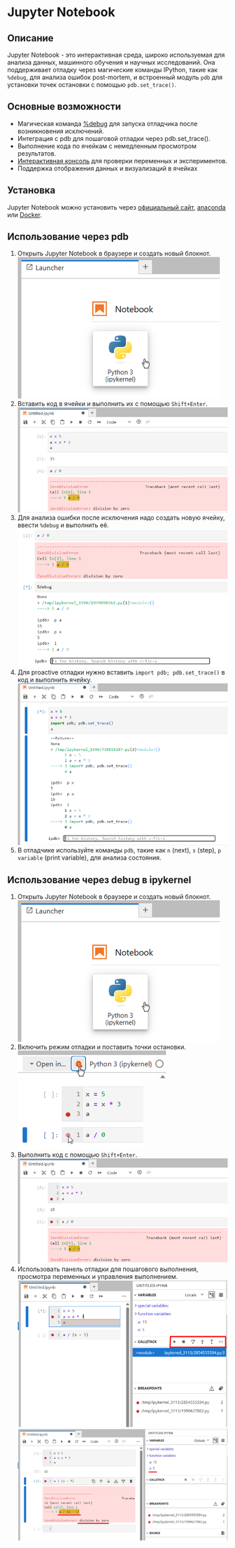# Jupyter Notebook 

## Описание
Jupyter Notebook - это интерактивная среда, широко используемая для анализа данных, машинного обучения и научных исследований. Она поддерживает отладку через магические команды IPython, такие как `%debug`, для анализа ошибок post-mortem, и встроенный модуль `pdb` для установки точек остановки с помощью `pdb.set_trace()`.

## Основные возможности
- Магическая команда [%debug](https://www.cambridge.org/core/resources/pythonforscientists/jupyterdb) для запуска отладчика после возникновения исключений.
- Интеграция с pdb для пошаговой отладки через pdb.set_trace().
- Выполнение кода по ячейкам с немедленным просмотром результатов.
- [Интерактивная консоль](https://jupyterlab.readthedocs.io/en/latest/user/debugger.html) для проверки переменных и экспериментов.
- Поддержка отображения данных и визуализаций в ячейках

## Установка
Jupyter Notebook можно установить через [официальный сайт](https://jupyter.org/install), [anaconda](https://anaconda.org/anaconda/jupyter) или [Docker](https://jupyter-docker-stacks.readthedocs.io/en/latest/).

## Использование через pdb
1. Открыть Jupyter Notebook в браузере и создать новый блокнот. ![Создание нового блокнота в Jupyter Notebook](../content/jupyter/new-notebook.png)
2. Вставить код в ячейки и выполнить их с помощью `Shift+Enter`. ![Запуск кода без отладки](../content/jupyter/run-without-debug.png)
3. Для анализа ошибки после исключения надо создать новую ячейку, ввести `%debug` и выполнить её. ![%debug после ZeroDivisionError](../content/jupyter/zero-division-error.png)
4. Для proactive отладки нужно вставить `import pdb; pdb.set_trace()` в код и выполнить ячейку. ![pdb в середине блока кода](../content/jupyter/pdb.png)
5. В отладчике используйте команды `pdb`, такие как `n` (next), `s` (step), `p variable` (print variable), для анализа состояния.

## Использование через debug в ipykernel
1. Открыть Jupyter Notebook в браузере и создать новый блокнот. ![Создание нового блокнота в Jupyter Notebook](../content/jupyter/new-notebook.png)
2. Включить режим отладки и поставить точки остановки. ![Включение отладки в Jupyter Notebook](../content/jupyter/turn-on-debug.png) ![Установка брейкпоинтов в Jupyter Notebook](../content/jupyter/set-breakpoints.png)
3. Выполнить код с помощью `Shift+Enter`. ![Запуск кода в режиме отладки](../content/jupyter/run-without-degub-with-breakpoint.png)
4. Использовать панель отладки для пошагового выполнения, просмотра переменных и управления выполнением. ![Панель отладки в Jupyter Notebook](../content/jupyter/debug-panel.png) ![Ошибка ZeroDivisionError при отладке в Jupyter Notebook](../content/jupyter/zero-division-error-debug.png)
